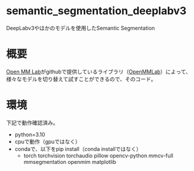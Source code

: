 # semantic_segmentation_deeplabv3
DeepLabv3やほかのモデルを使用したSemantic Segmentation

# 概要
[Open MM Lab](https://openmmlab.com/)がgithubで提供しているライブラリ（[OpenMMLab](https://github.com/open-mmlab)）によって、様々なモデルを切り替えて試すことができるので、そのコード。

# 環境
下記で動作確認済み。
- python=3.10
- cpuで動作（gpuではなく）
- condaで、以下をpip install（conda installではなく）
  - torch torchvision torchaudio pillow opencv-python mmcv-full mmsegmentation openmim matplotlib

